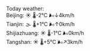 Today weather:  
Beijing: ☀️ 🌡️-2°C 🌬️↓4km/h  
Tianjin: 🌫  🌡️+1°C 🌬️↑0km/h  
Shijiazhuang: ☀️ 🌡️-1°C 🌬️0km/h  
Tangshan: ☀️ 🌡️+5°C 🌬️↗3km/h  
